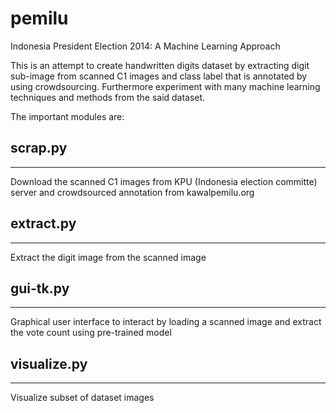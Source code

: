 pemilu
======

Indonesia President Election 2014: A Machine Learning Approach

This is an attempt to create handwritten digits dataset by extracting digit sub-image from scanned C1 images and class label that is annotated by using crowdsourcing.
Furthermore experiment with many machine learning techniques and methods from the said dataset.

The important modules are:

## scrap.py
-----------
Download the scanned C1 images from KPU (Indonesia election committe) server and crowdsourced annotation from kawalpemilu.org

## extract.py
-------------
Extract the digit image from the scanned image

## gui-tk.py
------------
Graphical user interface to interact by loading a scanned image and extract the vote count using pre-trained model

## visualize.py
---------------
Visualize subset of dataset images
